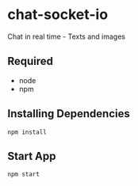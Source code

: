 # chat-socket-io

Chat in real time - Texts and images

## Required

- node
- npm

## Installing Dependencies

```
npm install
```

## Start App

```
npm start
```
